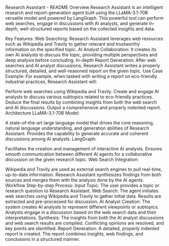Research Assistant - README
Overview
Research Assistant is an intelligent research and report-generation agent built using the LLaMA-3.1-70B versatile model and powered by LangGraph. This powerful tool can perform web searches, engage in discussions with AI analysts, and generate in-depth, well-structured reports based on the collected insights and data.

Key Features:
Web Searching: Research Assistant leverages web resources such as Wikipedia and Travily to gather relevant and trustworthy information on the specified topic.
AI Analyst Collaboration: It creates its own AI analysts to discuss the topic, providing multiple perspectives and deep analysis before concluding.
In-depth Report Generation: After web searches and AI analyst discussions, Research Assistant writes a properly structured, detailed, and well-reasoned report on the given topic.
Use Case Example:
For example, when tasked with writing a report on eco-friendly industrial practices, Research Assistant will:

Perform web searches using Wikipedia and Travily.
Create and engage AI analysts to discuss various subtopics related to eco-friendly practices.
Deduce the final results by combining insights from both the web search and AI discussions.
Output a comprehensive and properly indented report.
Architecture
LLaMA-3.1-70B Model:

A state-of-the-art large language model that drives the core reasoning, natural language understanding, and generation abilities of Research Assistant.
Provides the capability to generate accurate and coherent discussions among AI analysts.
LangGraph:

Facilitates the creation and management of interactive AI analysts.
Ensures smooth communication between different AI agents for a collaborative discussion on the given research topic.
Web Search Integration:

Wikipedia and Travily are used as external search engines to pull real-time, up-to-date information.
Research Assistant synthesizes findings from both sources and merges them with the analysis done by the AI agents.
Workflow
Step-by-step Process:
Input Topic: The user provides a topic or research question to Research Assistant.
Web Search:
The agent initiates web searches using Wikipedia and Travily to gather initial data.
Results are extracted and pre-processed for discussion.
AI Analyst Creation:
The system creates AI analysts to represent different viewpoints or subtopics.
Analysts engage in a discussion based on the web search data and their interpretations.
Synthesis:
The insights from both the AI analyst discussions and web search results are compiled.
Conflicting opinions are resolved, and key points are identified.
Report Generation:
A detailed, properly indented report is created.
The report combines insights, web findings, and conclusions in a structured manner.

